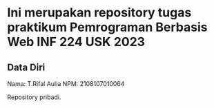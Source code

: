 # Ini merupakan repository tugas praktikum Pemrograman Berbasis Web INF 224 USK 2023
 
## Data Diri
 
Nama: T.Rifal Aulia
NPM: 2108107010064

Repository pribadi.